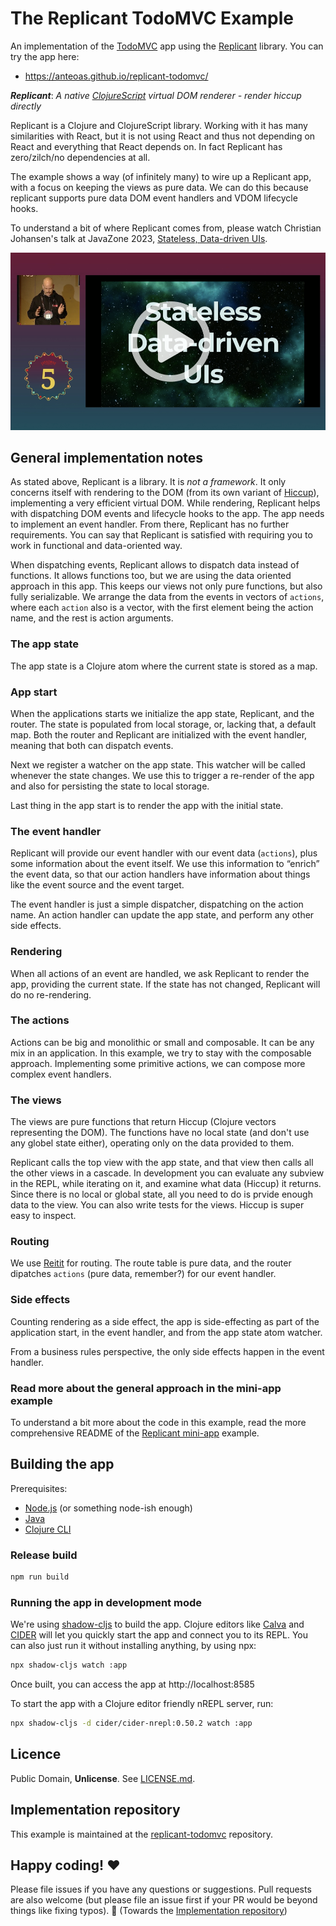# The Replicant TodoMVC Example

An implementation of the [TodoMVC](http://todomvc.com) app using the [Replicant](https://github.com/cjohansen/replicant) library. You can try the app here:
* https://anteoas.github.io/replicant-todomvc/

***Replicant***: _A native [ClojureScript](https://clojurescript.org) virtual DOM renderer - render hiccup directly_

Replicant is a Clojure and ClojureScript library. Working with it has many similarities with React, but it is not using React and thus not depending on React and everything that React depends on. In fact Replicant has zero/zilch/no dependencies at all.

The example shows a way (of infinitely many) to wire up a Replicant app, with a focus on keeping the views as pure data. We can do this because replicant supports pure data DOM event handlers and VDOM lifecycle hooks.

To understand a bit of where Replicant comes from, please watch Christian Johansen's talk at JavaZone 2023, [Stateless, Data-driven UIs](https://2023.javazone.no/program/85f23370-440f-42b5-bf50-4cb811fef44d).

[![Stateless, Data-driven UIs](stateless-data-driven-uis.png)](https://2023.javazone.no/program/85f23370-440f-42b5-bf50-4cb811fef44d)

## General implementation notes

As stated above, Replicant is a library. It is _not a framework_. It only concerns itself with rendering to the DOM (from its own variant of [Hiccup](https://github.com/weavejester/hiccup)), implementing a very efficient virtual DOM. While rendering, Replicant helps with dispatching DOM events and lifecycle hooks to the app. The app needs to implement an event handler. From there, Replicant has no further requirements. You can say that Replicant is satisfied with requiring you to work in functional and data-oriented way.

When dispatching events, Replicant allows to dispatch data instead of functions. It allows functions too, but we are using the data oriented approach in this app. This keeps our views not only pure functions, but also fully serializable. We arrange the data from the events in vectors of `actions`, where each `action` also is a vector, with the first element being the action name, and the rest is action arguments.

### The app state

The app state is a Clojure atom where the current state is stored as a map.

### App start

When the applications starts we initialize the app state, Replicant, and the router. The state is populated from local storage, or, lacking that, a default map. Both the router and Replicant are initialized with the event handler, meaning that both can dispatch events.

Next we register a watcher on the app state. This watcher will be called whenever the state changes. We use this to trigger a re-render of the app and also for persisting the state to local storage.

Last thing in the app start is to render the app with the initial state.

### The event handler

Replicant will provide our event handler with our event data (`actions`), plus some information about the event itself. We use this information to “enrich” the event data, so that our action handlers have information about things like the event source and the event target.

The event handler is just a simple dispatcher, dispatching on the action name. An action handler can update the app state, and perform any other side effects.

### Rendering

When all actions of an event are handled, we ask Replicant to render the app, providing the current state. If the state has not changed, Replicant will do no re-rendering.

### The actions

Actions can be big and monolithic or small and composable. It can be any mix in an application. In this example, we try to stay with the composable approach. Implementing some primitive actions, we can compose more complex event handlers.

### The views

The views are pure functions that return Hiccup (Clojure vectors representing the DOM). The functions have no local state (and don't use any globel state either), operating only on the data provided to them.

Replicant calls the top view with the app state, and that view then calls all the other views in a cascade. In development you can evaluate any subview in the REPL, while iterating on it, and examine what data (Hiccup) it returns. Since there is no local or global state, all you need to do is prvide enough data to the view. You can also write tests for the views. Hiccup is super easy to inspect.

### Routing

We use [Reitit](https://github.com/metosin/reitit) for routing. The route table is pure data, and the router dipatches `actions` (pure data, remember?) for our event handler.

### Side effects

Counting rendering as a side effect, the app is side-effecting as part of the application start, in the event handler, and from the app state atom watcher.

From a business rules perspective, the only side effects happen in the event handler.

### Read more about the general approach in the mini-app example

To understand a bit more about the code in this example, read the more comprehensive README of the [Replicant mini-app](https://github.com/anteoas/replicant-mini-app) example.

## Building the app

Prerequisites:

- [Node.js](https://nodejs.org) (or something node-ish enough)
- [Java](https://adoptopenjdk.net)
- [Clojure CLI](https://clojure.org/guides/getting_started)

### Release build

```sh
npm run build
```

### Running the app in development mode

We're using [shadow-cljs](https://github.com/thheller/shadow-cljs) to build the app. Clojure editors like [Calva](https://calva.io) and [CIDER](https://cider.mx/) will let you quickly start the app and connect you to its REPL. You can also just run it without installing anything, by using npx:

```sh
npx shadow-cljs watch :app
```

Once built, you can access the app at http://localhost:8585

To start the app with a Clojure editor friendly nREPL server, run:

```sh
npx shadow-cljs -d cider/cider-nrepl:0.50.2 watch :app
```

## Licence

Public Domain, **Unlicense**. See [LICENSE.md](LICENSE.md).


## Implementation repository

This example is maintained at the [replicant-todomvc](https://github.com/anteoas/replicant-todomvc) repository.

## Happy coding! ♥️

Please file issues if you have any questions or suggestions. Pull requests are also welcome (but please file an issue first if your PR would be beyond things like fixing typos). 🙏 (Towards the [Implementation repository](#implementation-repository))
